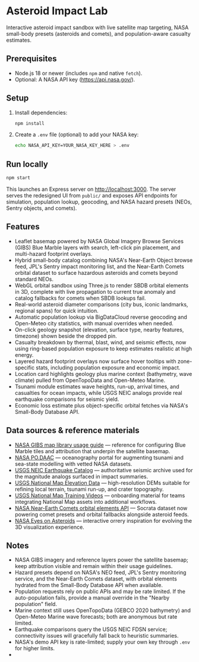 # Asteroid Impact Lab
Interactive asteroid impact sandbox with live satellite map targeting, NASA small-body presets (asteroids and comets), and population-aware casualty estimates.
## Prerequisites
- Node.js 18 or newer (includes `npm` and native `fetch`).
- Optional: A NASA API key (https://api.nasa.gov/).
## Setup
1. Install dependencies:
   ```bash
   npm install
   ```
2. Create a `.env` file (optional) to add your NASA key:
   ```bash
   echo NASA_API_KEY=YOUR_NASA_KEY_HERE > .env
   ```
## Run locally
```bash
npm start
```
This launches an Express server on [http://localhost:3000](http://localhost:3000). The server serves the redesigned UI from `public/` and exposes API endpoints for simulation, population lookup, geocoding, and NASA hazard presets (NEOs, Sentry objects, and comets).
## Features
- Leaflet basemap powered by NASA Global Imagery Browse Services (GIBS) Blue Marble layers with search, left-click pin placement, and multi-hazard footprint overlays.
- Hybrid small-body catalog combining NASA's Near-Earth Object browse feed, JPL's Sentry impact monitoring list, and the Near-Earth Comets orbital dataset to surface hazardous asteroids and comets beyond standard NEOs.
- WebGL orbital sandbox using Three.js to render SBDB orbital elements in 3D, complete with live propagation to current true anomaly and catalog fallbacks for comets when SBDB lookups fail.
- Real-world asteroid diameter comparisons (city bus, iconic landmarks, regional spans) for quick intuition.
- Automatic population lookup via BigDataCloud reverse geocoding and Open-Meteo city statistics, with manual overrides when needed.
- On-click geology snapshot (elevation, surface type, nearby features, timezone) shown beside the dropped pin.
- Casualty breakdown by thermal, blast, wind, and seismic effects, now using ring-based population exposure to keep estimates realistic at high energy.
- Layered hazard footprint overlays now surface hover tooltips with zone-specific stats, including population exposure and economic impact.
- Location card highlights geology plus marine context (bathymetry, wave climate) pulled from OpenTopoData and Open-Meteo Marine.
- Tsunami module estimates wave heights, run-up, arrival times, and casualties for ocean impacts, while USGS NEIC analogs provide real earthquake comparisons for seismic yield.
- Economic loss estimate plus object-specific orbital fetches via NASA's Small-Body Database API.
## Data sources & reference materials
- [NASA GIBS map library usage guide](https://nasa-gibs.github.io/gibs-api-docs/map-library-usage/) — reference for configuring Blue Marble tiles and attribution that underpin the satellite basemap.
- [NASA PO.DAAC](https://podaac.jpl.nasa.gov/) — oceanography portal for augmenting tsunami and sea-state modelling with vetted NASA datasets.
- [USGS NEIC Earthquake Catalog](https://earthquake.usgs.gov/earthquakes/search/) — authoritative seismic archive used for the magnitude analogs surfaced in impact summaries.
- [USGS National Map Elevation Data](https://www.usgs.gov/programs/national-geospatial-program/national-map) — high-resolution DEMs suitable for refining local terrain, tsunami run-up, and crater topography.
- [USGS National Map Training Videos](https://www.usgs.gov/programs/national-geospatial-program/national-map-training) — onboarding material for teams integrating National Map assets into additional workflows.
- [NASA Near-Earth Comets orbital elements API](https://data.nasa.gov/dataset/near-earth-comets-orbital-elements-api) — Socrata dataset now powering comet presets and orbital fallbacks alongside asteroid feeds.
- [NASA Eyes on Asteroids](https://eyes.nasa.gov/apps/asteroids/) — interactive orrery inspiration for evolving the 3D visualization experience.
## Notes
- NASA GIBS imagery and reference layers power the satellite basemap; keep attribution visible and remain within their usage guidelines.
- Hazard presets depend on NASA's NEO feed, JPL's Sentry monitoring service, and the Near-Earth Comets dataset, with orbital elements hydrated from the Small-Body Database API when available.
- Population requests rely on public APIs and may be rate limited. If the auto-population fails, provide a manual override in the "Nearby population" field.
- Marine context still uses OpenTopoData (GEBCO 2020 bathymetry) and Open-Meteo Marine wave forecasts; both are anonymous but rate limited.
- Earthquake comparisons query the USGS NEIC FDSN service; connectivity issues will gracefully fall back to heuristic summaries.
- NASA's demo API key is rate-limited; supply your own key through `.env` for higher limits.
- 